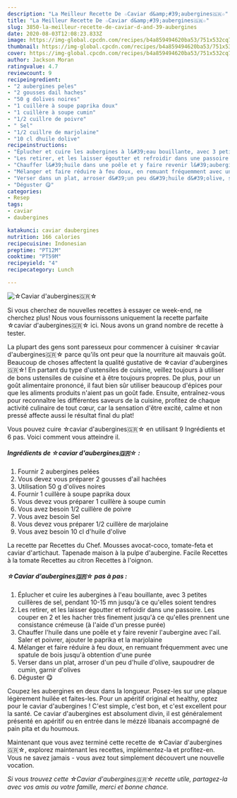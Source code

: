 ```yaml
---
description: "La Meilleur Recette De ☆Caviar d&amp;#39;aubergines🇬🇷☆"
title: "La Meilleur Recette De ☆Caviar d&amp;#39;aubergines🇬🇷☆"
slug: 3850-la-meilleur-recette-de-caviar-d-and-39-aubergines
date: 2020-08-03T12:08:23.833Z
image: https://img-global.cpcdn.com/recipes/b4a859494620ba53/751x532cq70/☆caviar-daubergines🇬🇷☆-photo-principale-de-la-recette.jpg
thumbnail: https://img-global.cpcdn.com/recipes/b4a859494620ba53/751x532cq70/☆caviar-daubergines🇬🇷☆-photo-principale-de-la-recette.jpg
cover: https://img-global.cpcdn.com/recipes/b4a859494620ba53/751x532cq70/☆caviar-daubergines🇬🇷☆-photo-principale-de-la-recette.jpg
author: Jackson Moran
ratingvalue: 4.7
reviewcount: 9
recipeingredient:
- "2 aubergines peles"
- "2 gousses dail haches"
- "50 g dolives noires"
- "1 cuillère à soupe paprika doux"
- "1 cuillère à soupe cumin"
- "1/2 cuillre de poivre"
- " Sel"
- "1/2 cuillre de marjolaine"
- "10 cl dhuile dolive"
recipeinstructions:
- "Éplucher et cuire les aubergines à l&#39;eau bouillante, avec 3 petites cuillères de sel, pendant 10-15 mn jusqu&#39;à ce qu&#39;elles soient tendres"
- "Les retirer, et les laisser égoutter et refroidir dans une passoire. Les couper en 2 et les hacher très finement jusqu&#39;à ce qu&#39;elles prennent une consistance crémeuse (à l&#39;aide d&#39;un presse purée)"
- "Chauffer l&#39;huile dans une poêle et y faire revenir l&#39;aubergine avec l&#39;ail. Saler et poivrer, ajouter le paprika et la marjolaine"
- "Mélanger et faire réduire à feu doux, en remuant fréquemment avec une spatule de bois jusqu&#39;à obtention d&#39;une purée"
- "Verser dans un plat, arroser d&#39;un peu d&#39;huile d&#39;olive, saupoudrer de cumin, garnir d&#39;olives"
- "Déguster 😋"
categories:
- Resep
tags:
- caviar
- daubergines

katakunci: caviar daubergines 
nutrition: 166 calories
recipecuisine: Indonesian
preptime: "PT12M"
cooktime: "PT59M"
recipeyield: "4"
recipecategory: Lunch

---
```



![☆Caviar d&#39;aubergines🇬🇷☆](https://img-global.cpcdn.com/recipes/b4a859494620ba53/751x532cq70/☆caviar-daubergines🇬🇷☆-photo-principale-de-la-recette.jpg)

Si vous cherchez de nouvelles recettes à essayer ce week-end, ne cherchez plus! Nous vous fournissons uniquement la recette parfaite ☆caviar d&#39;aubergines🇬🇷☆ ici. Nous avons un grand nombre de recette à tester.

La plupart des gens sont paresseux pour commencer à cuisiner ☆caviar d&#39;aubergines🇬🇷☆ parce qu'ils ont peur que la nourriture ait mauvais goût. Beaucoup de choses affectent la qualité gustative de ☆caviar d&#39;aubergines🇬🇷☆! En partant du type d'ustensiles de cuisine, veillez toujours à utiliser de bons ustensiles de cuisine et à être toujours propres. De plus, pour un goût alimentaire prononcé, il faut bien sûr utiliser beaucoup d'épices pour que les aliments produits n'aient pas un goût fade. Ensuite, entraînez-vous pour reconnaître les différentes saveurs de la cuisine, profitez de chaque activité culinaire de tout cœur, car la sensation d'être excité, calme et non pressé affecte aussi le résultat final du plat!

<!--inarticleads1-->

Vous pouvez cuire ☆caviar d&#39;aubergines🇬🇷☆ en utilisant 9 Ingrédients et 6 pas. Voici comment vous atteindre il.

##### Ingrédients de ☆caviar d&#39;aubergines🇬🇷☆ :

1. Fournir 2 aubergines pelées
1. Vous devez vous préparer 2 gousses d&#39;ail hachées
1. Utilisation 50 g d&#39;olives noires
1. Fournir 1 cuillère à soupe paprika doux
1. Vous devez vous préparer 1 cuillère à soupe cumin
1. Vous avez besoin 1/2 cuillère de poivre
1. Vous avez besoin  Sel
1. Vous devez vous préparer 1/2 cuillère de marjolaine
1. Vous avez besoin 10 cl d&#39;huile d&#39;olive


La recette par Recettes du Chef. Mousses avocat-coco, tomate-feta et caviar d&#39;artichaut. Tapenade maison à la pulpe d&#39;aubergine. Facile Recettes à la tomate Recettes au citron Recettes à l&#39;oignon. 

<!--inarticleads2-->

##### ☆Caviar d&#39;aubergines🇬🇷☆ pas à pas :

1. Éplucher et cuire les aubergines à l&#39;eau bouillante, avec 3 petites cuillères de sel, pendant 10-15 mn jusqu&#39;à ce qu&#39;elles soient tendres
1. Les retirer, et les laisser égoutter et refroidir dans une passoire. Les couper en 2 et les hacher très finement jusqu&#39;à ce qu&#39;elles prennent une consistance crémeuse (à l&#39;aide d&#39;un presse purée)
1. Chauffer l&#39;huile dans une poêle et y faire revenir l&#39;aubergine avec l&#39;ail. Saler et poivrer, ajouter le paprika et la marjolaine
1. Mélanger et faire réduire à feu doux, en remuant fréquemment avec une spatule de bois jusqu&#39;à obtention d&#39;une purée
1. Verser dans un plat, arroser d&#39;un peu d&#39;huile d&#39;olive, saupoudrer de cumin, garnir d&#39;olives
1. Déguster 😋


Coupez les aubergines en deux dans la longueur. Posez-les sur une plaque légèrement huilée et faites-les. Pour un apéritif original et healthy, optez pour le caviar d&#39;aubergines ! C&#39;est simple, c&#39;est bon, et c&#39;est excellent pour la santé. Ce caviar d&#39;aubergines est absolument divin, il est généralement présenté en apéritif ou en entrée dans le mézzé libanais accompagné de pain pita et du houmous. 

<!--inarticleads1-->

<p>
Maintenant que vous avez terminé cette recette de ☆Caviar d&#39;aubergines🇬🇷☆, explorez maintenant les recettes, implémentez-la et profitez-en. Vous ne savez jamais - vous avez tout simplement découvert une nouvelle vocation.
</p>

<p>
<i>Si vous trouvez cette ☆Caviar d&#39;aubergines🇬🇷☆ recette utile, partagez-la avec vos amis ou votre famille, merci et bonne chance.</i>
</p>
